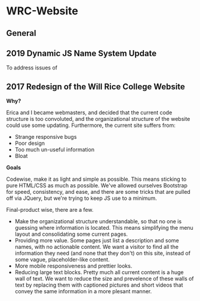 # WRC-Website
## General

## 2019 Dynamic JS Name System Update
To address issues of 

## 2017 Redesign of the Will Rice College Website

**Why?**

Erica and I became webmasters, and decided that the current code structure is too convoluted, and the organizational structure of the website could use some updating. Furthermore, the current site suffers from:
- Strange responsive bugs
- Poor design
- Too much un-useful information
- Bloat

**Goals**

Codewise, make it as light and simple as possible. This means sticking to pure HTML/CSS as much as possible. We've allowed ourselves Bootstrap for speed, consistency, and ease, and there are some tricks that are pulled off via JQuery, but we're trying to keep JS use to a minimum. 

Final-product wise, there are a few. 
- Make the organizational structure understandable, so that no one is guessing where information is located. This means simplifying the menu layout and consolidating some current pages.
- Providing more value. Some pages just list a description and some names, with no actionable content. We want a visitor to find all the information they need (and none that they don't) on this site, instead of some vague, placeholder-like content.
- More mobile responsiveness and prettier looks. 
- Reducing large text blocks. Pretty much all current content is a huge wall of text. We want to reduce the size and prevelence of these walls of text by replacing them with captioned pictures and short videos that convey the same information in a more plesant manner. 

